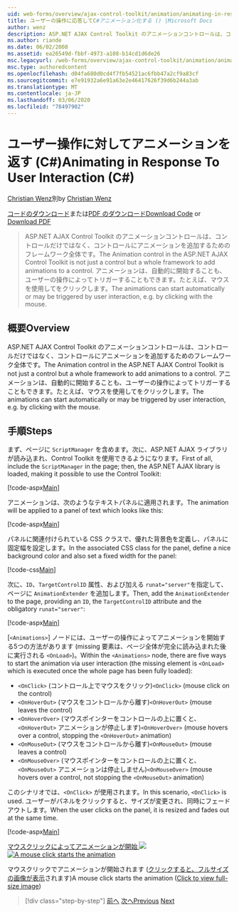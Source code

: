 ```yaml
---
uid: web-forms/overview/ajax-control-toolkit/animation/animating-in-response-to-user-interaction-cs
title: ユーザーの操作に応答してC#アニメーション化する () |Microsoft Docs
author: wenz
description: ASP.NET AJAX Control Toolkit のアニメーションコントロールは、コントロールだけではなく、コントロールにアニメーションを追加するためのフレームワーク全体です。 アニメーションは星型にすることができます...
ms.author: riande
ms.date: 06/02/2008
ms.assetid: ea26549d-fbbf-4973-a108-b14cd1d6de26
msc.legacyurl: /web-forms/overview/ajax-control-toolkit/animation/animating-in-response-to-user-interaction-cs
msc.type: authoredcontent
ms.openlocfilehash: d04fa680d0cd4f7fb54521ac6fbb47a2cf9a83cf
ms.sourcegitcommit: e7e91932a6e91a63e2e46417626f39d6b244a3ab
ms.translationtype: MT
ms.contentlocale: ja-JP
ms.lasthandoff: 03/06/2020
ms.locfileid: "78497902"
---
```

# <a name="animating-in-response-to-user-interaction-c"></a><span data-ttu-id="84801-104">ユーザー操作に対してアニメーションを返す (C#)</span><span class="sxs-lookup"><span data-stu-id="84801-104">Animating in Response To User Interaction (C#)</span></span>

<span data-ttu-id="84801-105">[Christian Wenz](https://github.com/wenz)別</span><span class="sxs-lookup"><span data-stu-id="84801-105">by [Christian Wenz](https://github.com/wenz)</span></span>

<span data-ttu-id="84801-106">[コードのダウンロード](https://download.microsoft.com/download/f/9/a/f9a26acd-8df4-4484-8a18-199e4598f411/Animation6.cs.zip)または[PDF のダウンロード](https://download.microsoft.com/download/6/7/1/6718d452-ff89-4d3f-a90e-c74ec2d636a3/animation6CS.pdf)</span><span class="sxs-lookup"><span data-stu-id="84801-106">[Download Code](https://download.microsoft.com/download/f/9/a/f9a26acd-8df4-4484-8a18-199e4598f411/Animation6.cs.zip) or [Download PDF](https://download.microsoft.com/download/6/7/1/6718d452-ff89-4d3f-a90e-c74ec2d636a3/animation6CS.pdf)</span></span>

> <span data-ttu-id="84801-107">ASP.NET AJAX Control Toolkit のアニメーションコントロールは、コントロールだけではなく、コントロールにアニメーションを追加するためのフレームワーク全体です。</span><span class="sxs-lookup"><span data-stu-id="84801-107">The Animation control in the ASP.NET AJAX Control Toolkit is not just a control but a whole framework to add animations to a control.</span></span> <span data-ttu-id="84801-108">アニメーションは、自動的に開始することも、ユーザーの操作によってトリガーすることもできます。たとえば、マウスを使用してをクリックします。</span><span class="sxs-lookup"><span data-stu-id="84801-108">The animations can start automatically or may be triggered by user interaction, e.g. by clicking with the mouse.</span></span>

## <a name="overview"></a><span data-ttu-id="84801-109">概要</span><span class="sxs-lookup"><span data-stu-id="84801-109">Overview</span></span>

<span data-ttu-id="84801-110">ASP.NET AJAX Control Toolkit のアニメーションコントロールは、コントロールだけではなく、コントロールにアニメーションを追加するためのフレームワーク全体です。</span><span class="sxs-lookup"><span data-stu-id="84801-110">The Animation control in the ASP.NET AJAX Control Toolkit is not just a control but a whole framework to add animations to a control.</span></span> <span data-ttu-id="84801-111">アニメーションは、自動的に開始することも、ユーザーの操作によってトリガーすることもできます。たとえば、マウスを使用してをクリックします。</span><span class="sxs-lookup"><span data-stu-id="84801-111">The animations can start automatically or may be triggered by user interaction, e.g. by clicking with the mouse.</span></span>

## <a name="steps"></a><span data-ttu-id="84801-112">手順</span><span class="sxs-lookup"><span data-stu-id="84801-112">Steps</span></span>

<span data-ttu-id="84801-113">まず、ページに `ScriptManager` を含めます。次に、ASP.NET AJAX ライブラリが読み込まれ、Control Toolkit を使用できるようになります。</span><span class="sxs-lookup"><span data-stu-id="84801-113">First of all, include the `ScriptManager` in the page; then, the ASP.NET AJAX library is loaded, making it possible to use the Control Toolkit:</span></span>

[!code-aspx[Main](animating-in-response-to-user-interaction-cs/samples/sample1.aspx)]

<span data-ttu-id="84801-114">アニメーションは、次のようなテキストパネルに適用されます。</span><span class="sxs-lookup"><span data-stu-id="84801-114">The animation will be applied to a panel of text which looks like this:</span></span>

[!code-aspx[Main](animating-in-response-to-user-interaction-cs/samples/sample2.aspx)]

<span data-ttu-id="84801-115">パネルに関連付けられている CSS クラスで、優れた背景色を定義し、パネルに固定幅を設定します。</span><span class="sxs-lookup"><span data-stu-id="84801-115">In the associated CSS class for the panel, define a nice background color and also set a fixed width for the panel:</span></span>

[!code-css[Main](animating-in-response-to-user-interaction-cs/samples/sample3.css)]

<span data-ttu-id="84801-116">次に、`ID`、`TargetControlID` 属性、および加える `runat="server"`を指定して、ページに `AnimationExtender` を追加します。</span><span class="sxs-lookup"><span data-stu-id="84801-116">Then, add the `AnimationExtender` to the page, providing an `ID`, the `TargetControlID` attribute and the obligatory `runat="server"`:</span></span>

[!code-aspx[Main](animating-in-response-to-user-interaction-cs/samples/sample4.aspx)]

<span data-ttu-id="84801-117">[`<Animations>`] ノードには、ユーザーの操作によってアニメーションを開始する5つの方法があります (missing 要素は、ページ全体が完全に読み込まれた後に実行される `<OnLoad>`)。</span><span class="sxs-lookup"><span data-stu-id="84801-117">Within the `<Animations>` node, there are five ways to start the animation via user interaction (the missing element is `<OnLoad>` which is executed once the whole page has been fully loaded):</span></span>

- <span data-ttu-id="84801-118">`<OnClick>` (コントロール上でマウスをクリック)</span><span class="sxs-lookup"><span data-stu-id="84801-118">`<OnClick>` (mouse click on the control)</span></span>
- <span data-ttu-id="84801-119">`<OnHoverOut>` (マウスをコントロールから離す)</span><span class="sxs-lookup"><span data-stu-id="84801-119">`<OnHoverOut>` (mouse leaves the control)</span></span>
- <span data-ttu-id="84801-120">`<OnHoverOver>` (マウスポインターをコントロールの上に置くと、`<OnHoverOut>` アニメーションが停止します)</span><span class="sxs-lookup"><span data-stu-id="84801-120">`<OnHoverOver>` (mouse hovers over a control, stopping the `<OnHoverOut>` animation)</span></span>
- <span data-ttu-id="84801-121">`<OnMouseOut>` (マウスをコントロールから離す)</span><span class="sxs-lookup"><span data-stu-id="84801-121">`<OnMouseOut>` (mouse leaves a control)</span></span>
- <span data-ttu-id="84801-122">`<OnMouseOver>` (マウスポインターをコントロールの上に置くと、`<OnMouseOut>` アニメーションは停止しません)</span><span class="sxs-lookup"><span data-stu-id="84801-122">`<OnMouseOver>` (mouse hovers over a control, not stopping the `<OnMouseOut>` animation)</span></span>

<span data-ttu-id="84801-123">このシナリオでは、`<OnClick>` が使用されます。</span><span class="sxs-lookup"><span data-stu-id="84801-123">In this scenario, `<OnClick>` is used.</span></span> <span data-ttu-id="84801-124">ユーザーがパネルをクリックすると、サイズが変更され、同時にフェードアウトします。</span><span class="sxs-lookup"><span data-stu-id="84801-124">When the user clicks on the panel, it is resized and fades out at the same time.</span></span>

[!code-aspx[Main](animating-in-response-to-user-interaction-cs/samples/sample5.aspx)]

<span data-ttu-id="84801-125">[マウスクリックによってアニメーションが開始 ![](animating-in-response-to-user-interaction-cs/_static/image2.png)](animating-in-response-to-user-interaction-cs/_static/image1.png)</span><span class="sxs-lookup"><span data-stu-id="84801-125">[![A mouse click starts the animation](animating-in-response-to-user-interaction-cs/_static/image2.png)](animating-in-response-to-user-interaction-cs/_static/image1.png)</span></span>

<span data-ttu-id="84801-126">マウスクリックでアニメーションが開始されます ([クリックすると、フルサイズの画像が表示](animating-in-response-to-user-interaction-cs/_static/image3.png)されます)</span><span class="sxs-lookup"><span data-stu-id="84801-126">A mouse click starts the animation ([Click to view full-size image](animating-in-response-to-user-interaction-cs/_static/image3.png))</span></span>

> [!div class="step-by-step"]
> <span data-ttu-id="84801-127">[前へ](picking-one-animation-out-of-a-list-cs.md)
> [次へ](disabling-actions-during-animation-cs.md)</span><span class="sxs-lookup"><span data-stu-id="84801-127">[Previous](picking-one-animation-out-of-a-list-cs.md)
[Next](disabling-actions-during-animation-cs.md)</span></span>
